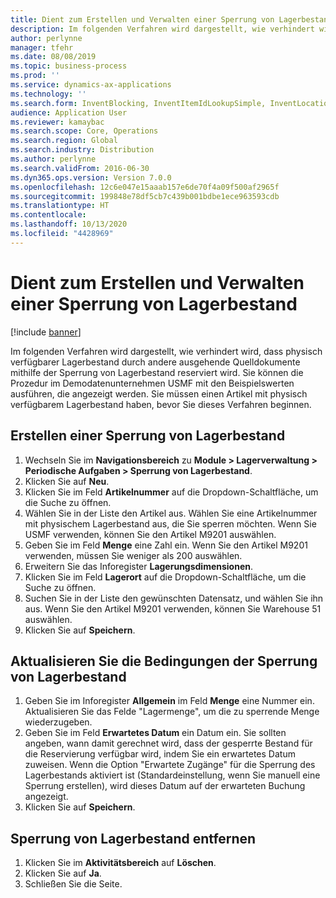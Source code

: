 ```yaml
---
title: Dient zum Erstellen und Verwalten einer Sperrung von Lagerbestand
description: Im folgenden Verfahren wird dargestellt, wie verhindert wird, dass physisch verfügbarer Lagerbestand durch andere ausgehende Quelldokumente mithilfe der Sperrung von Lagerbestand reserviert wird.
author: perlynne
manager: tfehr
ms.date: 08/08/2019
ms.topic: business-process
ms.prod: ''
ms.service: dynamics-ax-applications
ms.technology: ''
ms.search.form: InventBlocking, InventItemIdLookupSimple, InventLocationIdLookup
audience: Application User
ms.reviewer: kamaybac
ms.search.scope: Core, Operations
ms.search.region: Global
ms.search.industry: Distribution
ms.author: perlynne
ms.search.validFrom: 2016-06-30
ms.dyn365.ops.version: Version 7.0.0
ms.openlocfilehash: 12c6e047e15aaab157e6de70f4a09f500af2965f
ms.sourcegitcommit: 199848e78df5cb7c439b001bdbe1ece963593cdb
ms.translationtype: HT
ms.contentlocale: 
ms.lasthandoff: 10/13/2020
ms.locfileid: "4428969"
---
```

# <a name="create-and-maintain-an-inventory-blocking"></a>Dient zum Erstellen und Verwalten einer Sperrung von Lagerbestand

[!include [banner](../../includes/banner.md)]

Im folgenden Verfahren wird dargestellt, wie verhindert wird, dass physisch verfügbarer Lagerbestand durch andere ausgehende Quelldokumente mithilfe der Sperrung von Lagerbestand reserviert wird. Sie können die Prozedur im Demodatenunternehmen USMF mit den Beispielswerten ausführen, die angezeigt werden. Sie müssen einen Artikel mit physisch verfügbarem Lagerbestand haben, bevor Sie dieses Verfahren beginnen.


## <a name="create-an-inventory-blocking"></a>Erstellen einer Sperrung von Lagerbestand
1. Wechseln Sie im **Navigationsbereich** zu **Module > Lagerverwaltung > Periodische Aufgaben > Sperrung von Lagerbestand**.
2. Klicken Sie auf **Neu**.
3. Klicken Sie im Feld **Artikelnummer** auf die Dropdown-Schaltfläche, um die Suche zu öffnen.
4. Wählen Sie in der Liste den Artikel aus. Wählen Sie eine Artikelnummer mit physischem Lagerbestand aus, die Sie sperren möchten. Wenn Sie USMF verwenden, können Sie den Artikel M9201 auswählen.  
5. Geben Sie im Feld **Menge** eine Zahl ein. Wenn Sie den Artikel M9201 verwenden, müssen Sie weniger als 200 auswählen.
6. Erweitern Sie das Inforegister **Lagerungsdimensionen**.
7. Klicken Sie im Feld **Lagerort** auf die Dropdown-Schaltfläche, um die Suche zu öffnen.
8. Suchen Sie in der Liste den gewünschten Datensatz, und wählen Sie ihn aus. Wenn Sie den Artikel M9201 verwenden, können Sie Warehouse 51 auswählen.  
9. Klicken Sie auf **Speichern**.

## <a name="update-the-conditions-of-the-inventory-blocking"></a>Aktualisieren Sie die Bedingungen der Sperrung von Lagerbestand
1. Geben Sie im Inforegister **Allgemein** im Feld **Menge** eine Nummer ein. Aktualisieren Sie das Felde "Lagermenge", um die zu sperrende Menge wiederzugeben.  
2. Geben Sie im Feld **Erwartetes Datum** ein Datum ein. Sie sollten angeben, wann damit gerechnet wird, dass der gesperrte Bestand für die Reservierung verfügbar wird, indem Sie ein erwartetes Datum zuweisen. Wenn die Option "Erwartete Zugänge" für die Sperrung des Lagerbestands aktiviert ist (Standardeinstellung, wenn Sie manuell eine Sperrung erstellen), wird dieses Datum auf der erwarteten Buchung angezeigt.  
3. Klicken Sie auf **Speichern**.

## <a name="remove-the-inventory-blocking"></a>Sperrung von Lagerbestand entfernen
1. Klicken Sie im **Aktivitätsbereich** auf **Löschen**.
2. Klicken Sie auf **Ja**.
3. Schließen Sie die Seite.

